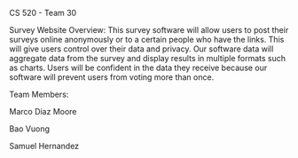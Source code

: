 CS 520 - Team 30


Survey Website Overview:
This survey software will allow users to post their surveys online anonymously or to a certain people who have the links. This will give users control over their data and privacy. Our software data will aggregate data from the survey and display results in multiple formats such as charts. Users will be confident in the data they receive because our software will prevent users from voting more than once. 



Team Members:

Marco Diaz Moore

Bao Vuong

Samuel Hernandez
